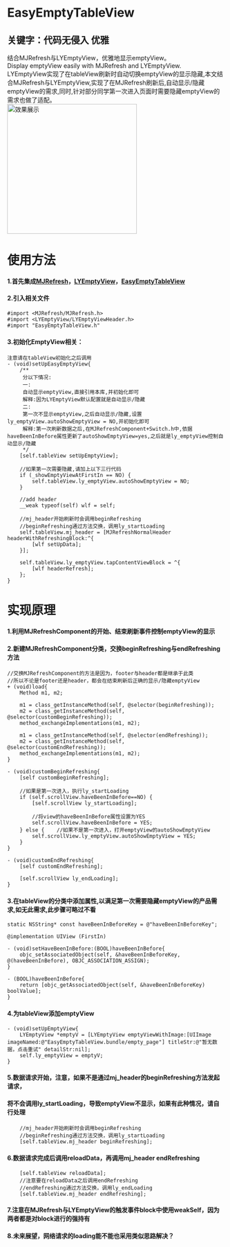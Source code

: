 # EasyEmptyTableView
## 关键字：代码无侵入 优雅<br/>
结合MJRefresh与LYEmptyView，优雅地显示emptyView。<br/>
Display emptyView easily with MJRefresh and LYEmptyView.<br/>
LYEmptyView实现了在tableView刷新时自动切换emptyView的显示隐藏,本文结合MJRefresh与LYEmptyView,实现了在MJRefresh刷新后,自动显示/隐藏emptyView的需求,同时,针对部分同学第一次进入页面时需要隐藏emptyView的需求也做了适配。
<br/>
<img src="https://github.com/liuxuleidota/EasyEmptyTableView/blob/master/demo.gif" width = "300" align="center" alt="效果展示"/>

# 使用方法
#### 1.首先集成[MJRefresh](https://github.com/CoderMJLee/MJRefresh)，[LYEmptyView](https://github.com/dev-liyang/LYEmptyView)，[EasyEmptyTableView](https://github.com/liuxuleidota/EasyEmptyTableView)
#### 2.引入相关文件
```
#import <MJRefresh/MJRefresh.h>
#import <LYEmptyView/LYEmptyViewHeader.h>
#import "EasyEmptyTableView.h"
```
#### 3.初始化EmptyView相关：
```
注意请在tableView初始化之后调用
- (void)setUpEasyEmptyView{
    /**
     分以下情况:
     一:
     自动显示emptyView,直接引用本库,并初始化即可
     解释:因为LYEmptyView默认配置就是自动显示/隐藏
     二:
     第一次不显示emptyView,之后自动显示/隐藏,设置ly_emptyView.autoShowEmptyView = NO,并初始化即可
     解释:第一次刷新数据之后,在MJRefreshComponent+Switch.h中,依据haveBeenInBefore属性更新了autoShowEmptyView=yes,之后就是ly_emptyView控制自动显示/隐藏
     */
    [self.tableView setUpEmptyView];
    
    //如果第一次需要隐藏,请加上以下三行代码
    if (_showEmptyViewAtFirstIn == NO) {
        self.tableView.ly_emptyView.autoShowEmptyView = NO;
    }
    
    //add header
    __weak typeof(self) wlf = self;
    
    //mj_header开始刷新时会调用beginRefreshing
    //beginRefreshing通过方法交换，调用ly_startLoading
    self.tableView.mj_header = [MJRefreshNormalHeader headerWithRefreshingBlock:^{
        [wlf setUpData];
    }];
    
    self.tableView.ly_emptyView.tapContentViewBlock = ^{
        [wlf headerRefresh];
    };
}
```

# 实现原理
#### 1.利用MJRefreshComponent的开始、结束刷新事件控制emptyView的显示
#### 2.新建MJRefreshComponent分类，交换beginRefreshing与endRefreshing方法
```
//交换MJRefreshComponent的方法是因为，footer与header都是继承于此类
//所以不论是footer还是header，都会在结束刷新后正确的显示/隐藏emptyView
+ (void)load{
    Method m1, m2;
    
    m1 = class_getInstanceMethod(self, @selector(beginRefreshing));
    m2 = class_getInstanceMethod(self, @selector(customBeginRefreshing));
    method_exchangeImplementations(m1, m2);
    
    m1 = class_getInstanceMethod(self, @selector(endRefreshing));
    m2 = class_getInstanceMethod(self, @selector(customEndRefreshing));
    method_exchangeImplementations(m1, m2);
}

- (void)customBeginRefreshing{
    [self customBeginRefreshing];
    
    //如果是第一次进入，执行ly_startLoading
    if (self.scrollView.haveBeenInBefore==NO) {
        [self.scrollView ly_startLoading];
        
        //将view的haveBeenInBefore属性设置为YES
        self.scrollView.haveBeenInBefore = YES;
    } else {    //如果不是第一次进入，打开emptyView的autoShowEmptyView
        self.scrollView.ly_emptyView.autoShowEmptyView = YES;
    }
}

- (void)customEndRefreshing{
    [self customEndRefreshing];
    
    [self.scrollView ly_endLoading];
}
```
#### 3.在tableView的分类中添加属性,以满足第一次需要隐藏emptyView的产品需求,如无此需求,此步骤可略过不看
```
static NSString* const haveBeenInBeforeKey = @"haveBeenInBeforeKey";

@implementation UIView (FirstIn)

- (void)setHaveBeenInBefore:(BOOL)haveBeenInBefore{
    objc_setAssociatedObject(self, &haveBeenInBeforeKey, @(haveBeenInBefore), OBJC_ASSOCIATION_ASSIGN);
}

- (BOOL)haveBeenInBefore{
    return [objc_getAssociatedObject(self, &haveBeenInBeforeKey) boolValue];
}
```
#### 4.为tableView添加emptyView
```
- (void)setUpEmptyView{
    LYEmptyView *emptyV = [LYEmptyView emptyViewWithImage:[UIImage imageNamed:@"EasyEmptyTableView.bundle/empty_page"] titleStr:@"暂无数据，点击重试" detailStr:nil];
    self.ly_emptyView = emptyV;
}
```
#### 5.数据请求开始，注意，如果不是通过mj_header的beginRefreshing方法发起请求，
#### 将不会调用ly_startLoading，导致emptyView不显示，如果有此种情况，请自行处理
```
    //mj_header开始刷新时会调用beginRefreshing
    //beginRefreshing通过方法交换，调用ly_startLoading
    [self.tableView.mj_header beginRefreshing];
```
#### 6.数据请求完成后调用reloadData，再调用mj_header endRefreshing
```
    [self.tableView reloadData];
    //注意要在reloadData之后调用endRefreshing
    //endRefreshing通过方法交换，调用ly_endLoading
    [self.tableView.mj_header endRefreshing];
```
#### 7.注意在MJRefresh与LYEmptyView的触发事件block中使用weakSelf，因为两者都是对block进行的强持有
#### 8.未来展望，网络请求的loading能不能也采用类似思路解决？
    
